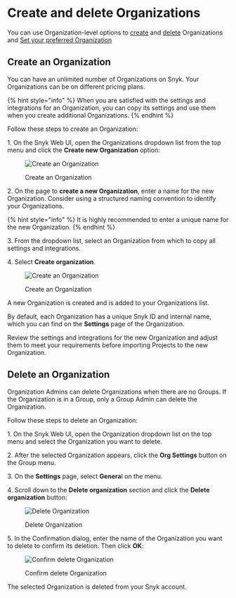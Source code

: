 # Create and delete Organizations

You can use Organization-level options to [create](create-and-delete-organizations.md#create-an-organization) and [delete](create-and-delete-organizations.md#delete-an-organization) Organizations and [Set your preferred Organization](create-and-delete-organizations.md#set-your-preferred-organization)

## Create an Organization

You can have an unlimited number of Organizations on Snyk. Your Organizations can be on different pricing plans.

{% hint style="info" %}
When you are satisfied with the settings and integrations for an Organization, you can copy its settings and use them when you create additional Organizations.
{% endhint %}

Follow these steps to create an Organization:

1\. On the Snyk Web UI, open the Organizations dropdown list from the top menu and click the **Create new Organization** option:

<figure><img src="../../../.gitbook/assets/snyk-org-switcher (1).png" alt="Create an Organization"><figcaption><p>Create an Organization</p></figcaption></figure>

2\. On the page to **create a new Organization**, enter a name for the new Organization. Consider using a structured naming convention to identify your Organizations.

{% hint style="info" %}
It is highly recommended to enter a unique name for the new Organization.
{% endhint %}

3\. From the dropdown list, select an Organization from which to copy all settings and integrations.

4\. Select **Create organization**.

<figure><img src="../../../.gitbook/assets/2022-06-27_17-28-16.png" alt="Create an Organization"><figcaption><p>Create an Organization</p></figcaption></figure>

A new Organization is created and is added to your Organizations list.

By default, each Organization has a unique Snyk ID and internal name, which you can find on the **Settings** page of the Organization.

Review the settings and integrations for the new Organization and adjust them to meet your requirements before importing Projects to the new Organization.

## Delete an Organization

Organization Admins can delete Organizations when there are no Groups. If the Organization is in a Group, only a Group Admin can delete the Organization.

Follow these steps to delete an Organization:

1\. On the Snyk Web UI, open the Organization dropdown list on the top menu and select the Organization you want to delete.

2\. After the selected Organization appears, click the **Org Settings** button on the  Group menu.

3\. On the **Settings** page, select **Genera**l on the menu.

4\. Scroll down to the **Delete organization** section and click the **Delete organization** button:

<figure><img src="../../../.gitbook/assets/Org Settings - Delete organization.png" alt="Delete Organization"><figcaption><p>Delete Organization</p></figcaption></figure>

5\. In the Confirmation dialog, enter the name of the Organization you want to delete to confirm its deletion. Then click **OK**:

<figure><img src="../../../.gitbook/assets/Org Settings - Delete organization - Confirmation.png" alt="Confirm delete Organization"><figcaption><p>Confirm delete Organization</p></figcaption></figure>

The selected Organization is deleted from your Snyk account.
